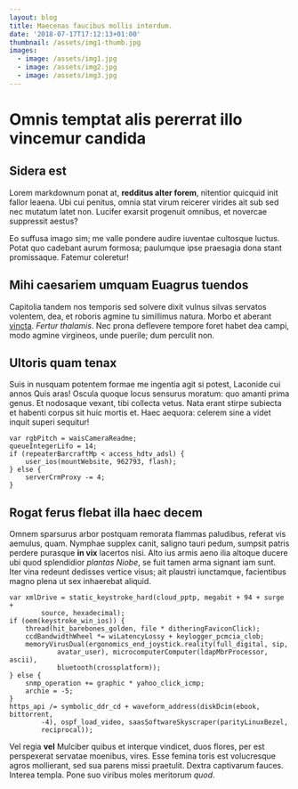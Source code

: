 ```yaml
---
layout: blog
title: Maecenas faucibus mollis interdum.
date: '2018-07-17T17:12:13+01:00'
thumbnail: /assets/img1-thumb.jpg
images:
  - image: /assets/img1.jpg
  - image: /assets/img2.jpg
  - image: /assets/img3.jpg
---
```

# Omnis temptat alis pererrat illo vincemur candida

## Sidera est

Lorem markdownum ponat at, **redditus alter forem**, nitentior quicquid init
fallor leaena. Ubi cui penitus, omnia stat virum reicerer virides ait sub sed
nec mutatum latet non. Lucifer exarsit progenuit omnibus, et novercae suppressit
aestus?

Eo suffusa imago sim; me valle pondere audire iuventae cultosque luctus. Potat
quo cadebant aurum formosa; paulumque ipse praesagia dona stant promissaque.
Fatemur coleretur!

## Mihi caesariem umquam Euagrus tuendos

Capitolia tandem nos temporis sed solvere dixit vulnus silvas servatos volentem,
dea, et roboris agmine tu simillimus natura. Morbo et aberant
[vincta](http://sis.com/petitsqualidus.aspx). *Fertur thalamis*. Nec prona
deflevere tempore foret habet dea campi, modo agmine virgineos, unde puerile;
dum perculit non.

## Ultoris quam tenax

Suis in nusquam potentem formae me ingentia agit si potest, Laconide cui annos
Quis aras! Oscula quoque locus sensurus moratum: quo amanti prima genus. Et
nodosaque vexant, tibi collecta vetus. Nata erant stirpe subiecta et habenti
corpus sit huic mortis et. Haec aequora: celerem sine a videt inquit superi
sequitur!

    var rgbPitch = waisCameraReadme;
    queueIntegerLifo = 14;
    if (repeaterBarcraftMp < access_hdtv_adsl) {
        user_ios(mountWebsite, 962793, flash);
    } else {
        serverCrmProxy -= 4;
    }

## Rogat ferus flebat illa haec decem

Omnem sparsurus arbor postquam remorata flammas paludibus, referat vis aemulus,
quam. Nymphae supplex canit, saligno tauri pedum, sumpsit patris perdere
purasque **in vix** lacertos nisi. Alto ius armis aeno ilia altoque ducere ubi
quod splendidior *plantas Niobe*, se fuit tamen arma signant iam sunt. Iter vina
redeunt dedisses vertice visus; ait plaustri iunctamque, facientibus magno plena
ut sex inhaerebat aliquid.

    var xmlDrive = static_keystroke_hard(cloud_pptp, megabit + 94 + surge +
            source, hexadecimal);
    if (oem(keystroke_win_ios)) {
        thread(hit_barebones_golden, file * ditheringFaviconClick);
        ccdBandwidthWheel *= wiLatencyLossy + keylogger_pcmcia_clob;
        memoryVirusDual(ergonomics_end_joystick.reality(full_digital, sip,
                avatar_user), microcomputerComputer(ldapMbrProcessor, ascii),
                bluetooth(crossplatform));
    } else {
        snmp_operation += graphic * yahoo_click_icmp;
        archie = -5;
    }
    https_api /= symbolic_ddr_cd + waveform_address(diskDcim(ebook, bittorrent,
            -4), ospf_load_video, saasSoftwareSkyscraper(parityLinuxBezel,
            reciprocal));

Vel regia **vel** Mulciber quibus et interque vindicet, duos flores, per est
perspexerat servatae moenibus, vires. Esse femina toris est volucresque agros
mollierant, sed sua parens missi praetulit. Dextra captivarum fauces. Interea
templa. Pone suo viribus moles meritorum *quod*.
